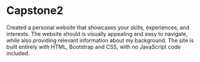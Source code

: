 # Capstone2
Created a personal website that showcases your skills, experiences, and interests. The website should is visually appealing and easy to navigate, while also providing relevant information about my background. The site is built entirely with HTML, Bootstrap and CSS, with no JavaScript code included.

